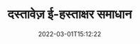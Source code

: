 ---
############################# Static ############################
layout: "product"
date: 2022-03-01T15:12:22
draft: false
#operation: 
#signaturetype: 
#fileformat: 
#productName: Java
lang: hi
#productCode: java
#otherformats: 
#breadcrumb: Put  signature on  for Java
product: "Signature"
product_tag: "signature"

############################# Head ############################
head_title: ".NET, जावा, क्लाउड एपीआई और ऑनलाइन दस्तावेज़ हस्ताक्षर ऐप्स"
head_description: ".NET, Java और क्लाउड-आधारित अनुप्रयोगों के लिए सभी में एक दस्तावेज़ ई-हस्ताक्षर समाधान प्राप्त करें। सरल ड्रैग एंड ड्रॉप सुविधा का उपयोग करके सामान्य दस्तावेज़ स्वरूपों पर ऑनलाइन हस्ताक्षर करें"

############################# Header ############################
title: "दस्तावेज़ ई-हस्ताक्षर समाधान"
description: "प्रोग्रामर और अंतिम उपयोगकर्ताओं के लिए हमारे लचीले एपीआई और ऐप आधारित समाधानों का उपयोग करके किसी भी प्लेटफ़ॉर्म पर डिजिटल दस्तावेज़ों और छवियों पर हस्ताक्षर करें।"

############################# APIs ###############################
apis:
  enable: true

  api:
    # api loop
    - title: "GroupDocs.Signature हाई कोड API शामिल करें"
      link: "/signature/"
      label: "सभी हाई कोड एपीआई देखें"
      api_product:
        # api_product loop
        - link: "/signature/net/"
          img_alt: "GroupDocs.Signature for .NET"
          image: "/border/groupdocs-signature-net.svg"
          product: "GroupDocs.Signature for"
          platform: ".NET"
          content: "Microsoft Office, PDF, छवियों और .NET अनुप्रयोगों में विभिन्न अन्य स्वरूपों में सबसे लोकप्रिय डिजिटल हस्ताक्षर प्रकारों को जोड़ने, खोजने और सत्यापित करने के लिए मूल .NET API।"

        # api_product loop
        - link: "/signature/java/"
          img_alt: "GroupDocs.Signature for Java"
          image: "/border/groupdocs-signature-java.svg"
          product: "GroupDocs.Signature for"
          platform: "Java"
          content: "JDK स्थापित के साथ किसी भी ऑपरेटिंग सिस्टम पर दस्तावेजों और छवियों की एक विस्तृत श्रृंखला को डिजिटल रूप से हस्ताक्षर करने के लिए ई-हस्ताक्षर क्षमताओं के साथ जावा अनुप्रयोगों को सशक्त बनाएं।"

        # api_product loop
        - link: "/signature/nodejs-java/"
          img_alt: "GroupDocs.Signature for Node.js via Java"
          image: "/border/groupdocs-signature-nodejs-java.svg"
          product: "GroupDocs.Signature for"
          platform: "Node.js"
          content: "हमारा Node.js समाधान डिजिटल हस्ताक्षर के साथ आपके व्यावसायिक अनुप्रयोगों का विस्तार करता है। लोकप्रिय दस्तावेज़ों और छवि प्रारूपों पर आसानी से इलेक्ट्रॉनिक हस्ताक्षर रखें।"

    # api loop
    - title: "GroupDocs.Signature लो कोड API शामिल करें"
      link: "https://products.groupdocs.cloud/signature"
      label: "सभी लो कोड एपीआई देखें"
      api_product:
        # api_product loop
        - link: "https://products.groupdocs.cloud/signature/curl"
          img_alt: "GroupDocs.Signature Cloud for cURL"
          image: "https://www.groupdocs.cloud/templates/groupdocscloud/images/sdk/272x272/groupdocs_signature-for-curl.png"
          product: "GroupDocs.Signature"
          platform: "Cloud for cURL"
          content: "पीडीएफ, वर्ड, एक्सेल और छवियों सहित सभी लोकप्रिय दस्तावेज़ प्रारूपों में विभिन्न हस्ताक्षर प्रकारों को जोड़ने और हेरफेर करने के लिए कर्ल रेस्टफुल दस्तावेज़ हस्ताक्षर एपीआई के साथ काम करें।"

        # api_product loop
        - link: "https://products.groupdocs.cloud/signature/net"
          img_alt: "GroupDocs.Signature Cloud SDK for .NET"
          image: "https://www.groupdocs.cloud/templates/groupdocscloud/images/sdk/272x272/groupdocs_signature-for-net.png"
          product: "GroupDocs.Signature"
          platform: "Cloud SDK for .NET"
          content: ".NET अनुप्रयोगों के भीतर कई दस्तावेज़ स्वरूपों में डिजिटल हस्ताक्षर प्रबंधित करने के लिए .NET SDK के साथ आसानी से ई-हस्ताक्षर RESTful API का उपयोग करें।"

        # api_product loop
        - link: "https://products.groupdocs.cloud/signature/java"
          img_alt: "GroupDocs.Signature Cloud SDK for Java"
          image: "https://www.groupdocs.cloud/templates/groupdocscloud/images/sdk/272x272/groupdocs_signature-for-java.png"
          product: "GroupDocs.Signature"
          platform: "Cloud SDK for Java"
          content: "जावा के लिए विशेष रूप से डिज़ाइन किए गए दस्तावेज़ हस्ताक्षर एसडीके के साथ अपने जावा अनुप्रयोगों में उन्नत दस्तावेज़ हस्ताक्षर सुविधाओं को लागू करें।"

    # api loop
    - title: "GroupDocs.Signature कोई कोड ऐप्स शामिल नहीं है"
      link: "https://products.groupdocs.app/signature"
      label: "सभी नो कोड ऐप्स देखें"
      api_product:
        # api_product loop
        - link: "https://products.groupdocs.app/signature/total"
          img_alt: "GroupDocs.Signature Total"
          image: "https://www.aspose.cloud/templates/asposeapp/images/products/logo/aspose_signature-app.png"
          product: "GroupDocs.Signature"
          platform: "Total"
          content: "Microsoft Word, Excel, PowerPoint, Visio और PDF फ़ाइलों को पाठ, छवि, बारकोड या QR-कोड के साथ साइन करें।"

        # api_product loop
        - link: "https://products.groupdocs.app/signature/docx"
          img_alt: "GroupDocs.Signature DOCX"
          image: "https://www.aspose.cloud/templates/groupdocsapp/images/products/logo/groupdocs_words-app.png"
          product: "GroupDocs.Signature"
          platform: "DOCX"
          content: "सीधे अपने ब्राउज़र से Word दस्तावेज़ों पर डिजिटल रूप से निःशुल्क हस्ताक्षर करें।"

        # api_product loop
        - link: "https://products.groupdocs.app/signature/pdf"
          img_alt: "GroupDocs.Signature PDF"
          image: "https://www.aspose.cloud/templates/groupdocsapp/images/products/logo/groupdocs_pdf-app.png"
          product: "GroupDocs.Signature"
          platform: "PDF"
          content: "किसी भी वेब ब्राउजर से टेक्स्ट, इमेज या बारकोड का उपयोग करके ई-साइन पीडीएफ फाइलें।"

############################# Back to top ###############################
back_to_top:
  enable: true
---